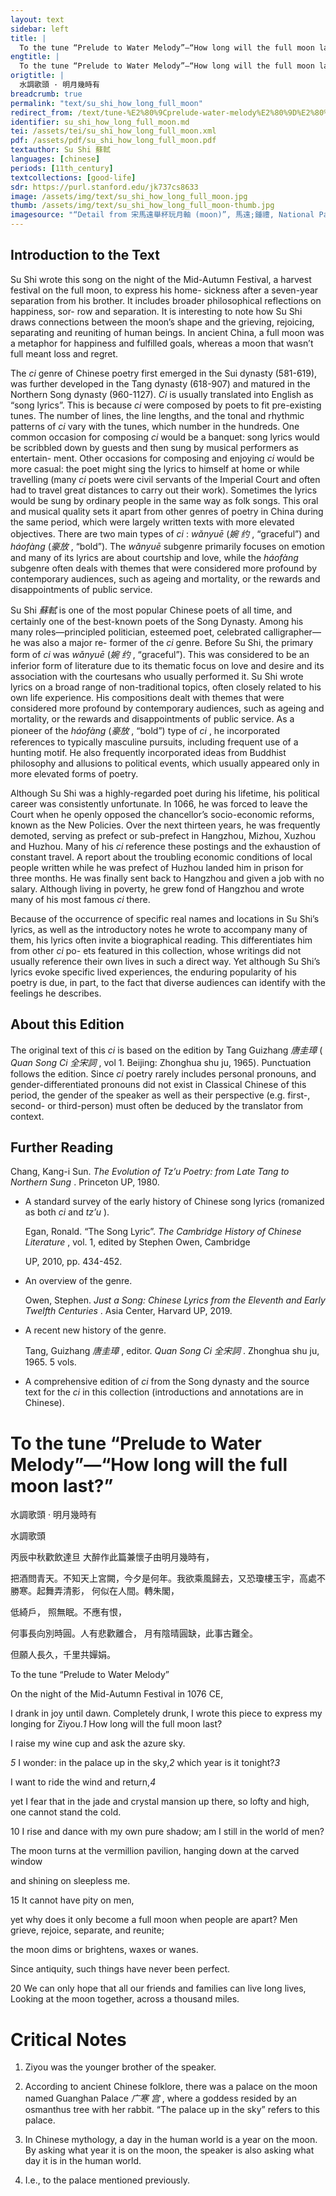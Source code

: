 ```yaml
---
layout: text
sidebar: left
title: |
  To the tune “Prelude to Water Melody”—“How long will the full moon last?” | 水調歌頭 · 明月幾時有
engtitle: |
  To the tune “Prelude to Water Melody”—“How long will the full moon last?”
origtitle: |
  水調歌頭 · 明月幾時有
breadcrumb: true
permalink: "text/su_shi_how_long_full_moon"
redirect_from: /text/tune-%E2%80%9Cprelude-water-melody%E2%80%9D%E2%80%94%E2%80%9Chow-long-will-full-moon-last%E2%80%9D
identifier: su_shi_how_long_full_moon.md
tei: /assets/tei/su_shi_how_long_full_moon.xml
pdf: /assets/pdf/su_shi_how_long_full_moon.pdf
textauthor: Su Shi 蘇軾
languages: [chinese]
periods: [11th_century]
textcollections: [good-life]
sdr: https://purl.stanford.edu/jk737cs8633
image: /assets/img/text/su_shi_how_long_full_moon.jpg
thumb: /assets/img/text/su_shi_how_long_full_moon-thumb.jpg
imagesource: "“Detail from 宋馬遠舉杯玩月軸 (moon)”, 馬遠;鍾禮, National Palace Museum, Accession Number: K2A000844N000000000PAA [Public Domain]"
---
```

<h2>Introduction to the Text</h2>
<p>Su Shi wrote this song on the night of the Mid-Autumn Festival, a harvest festival on the full moon, to express his home- sickness after a seven-year separation from his brother. It includes broader philosophical reflections on happiness, sor- row and separation. It is interesting to note how Su Shi draws connections between the moon’s shape and the grieving, rejoicing, separating and reuniting of human beings. In ancient China, a full moon was a metaphor for happiness and fulfilled goals, whereas a moon that wasn’t full meant loss and regret.</p>

<p>The <i> ci </i> genre of Chinese poetry first emerged in the Sui dynasty (581-619), was further developed in the Tang dynasty (618-907) and matured in the Northern Song dynasty (960-1127). <i> Ci </i> is usually translated into English as “song lyrics”. This is because <i> ci </i> were composed by poets to fit pre-existing tunes. The number of lines, the line lengths, and the tonal and rhythmic patterns of <i> ci </i> vary with the tunes, which number in the hundreds. One common occasion for composing <i> ci </i> would be a banquet: song lyrics would be scribbled down by guests and then sung by musical performers as entertain- ment. Other occasions for composing and enjoying <i> ci </i> would be more casual: the poet might sing the lyrics to himself at home or while travelling (many <i> ci </i> poets were civil servants of the Imperial Court and often had to travel great distances to carry out their work). Sometimes the lyrics would be sung by ordinary people in the same way as folk songs. This oral and musical quality sets it apart from other genres of poetry in China during the same period, which were largely written texts with more elevated objectives. There are two main types of <i> ci</i> : <i> wǎnyuē </i> (<em>婉 约</em> , “graceful”) and <i> háofàng </i> (<em>豪放</em> , “bold”). The <i> wǎnyuē </i> subgenre primarily focuses on emotion and many of its lyrics are about courtship and love, while the <i> háofàng </i> subgenre often deals with themes that were considered more profound by contemporary audiences, such as ageing and mortality, or the rewards and disappointments of public service.</p>

<p>Su Shi <em>蘇軾</em> is one of the most popular Chinese poets of all time, and certainly one of the best-known poets of the Song Dynasty. Among his many roles—principled politician, esteemed poet, celebrated calligrapher—he was also a major re- former of the <i> ci </i> genre. Before Su Shi, the primary form of <i> ci </i> was <i> wǎnyuē </i> (<em>婉 约</em> , “graceful”). This was considered to be an inferior form of literature due to its thematic focus on love and desire and its association with the courtesans who usually performed it. Su Shi wrote lyrics on a broad range of non-traditional topics, often closely related to his own life experience. His compositions dealt with themes that were considered more profound by contemporary audiences, such as ageing and mortality, or the rewards and disappointments of public service. As a pioneer of the <i> háofàng </i> (<em>豪放</em> , “bold”) type of <i> ci</i> , he incorporated references to typically masculine pursuits, including frequent use of a hunting motif. He also frequently incorporated ideas from Buddhist philosophy and allusions to political events, which usually appeared only in more elevated forms of poetry.</p>

<p>Although Su Shi was a highly-regarded poet during his lifetime, his political career was consistently unfortunate. In 1066, he was forced to leave the Court when he openly opposed the chancellor’s socio-economic reforms, known as the New Policies. Over the next thirteen years, he was frequently demoted, serving as prefect or sub-prefect in Hangzhou, Mizhou, Xuzhou and Huzhou. Many of his <i> ci </i> reference these postings and the exhaustion of constant travel. A report about the troubling economic conditions of local people written while he was prefect of Huzhou landed him in prison for three months. He was finally sent back to Hangzhou and given a job with no salary. Although living in poverty, he grew fond of Hangzhou and wrote many of his most famous <i> ci </i> there.</p>

<p>Because of the occurrence of specific real names and locations in Su Shi’s lyrics, as well as the introductory notes he wrote to accompany many of them, his lyrics often invite a biographical reading. This differentiates him from other <i> ci </i> po- ets featured in this collection, whose writings did not usually reference their own lives in such a direct way. Yet although Su Shi’s lyrics evoke specific lived experiences, the enduring popularity of his poetry is due, in part, to the fact that diverse audiences can identify with the feelings he describes.</p>

<h2>About this Edition</h2>
<p>The original text of this <i> ci </i> is based on the edition by Tang Guizhang <em>唐圭璋</em> (<i> Quan Song Ci </i> <em>全宋詞</em> , vol 1. Beijing: Zhonghua shu ju, 1965). Punctuation follows the edition. Since <i> ci </i> poetry rarely includes personal pronouns, and gender-differentiated pronouns did not exist in Classical Chinese of this period, the gender of the speaker as well as their perspective (e.g. first-, second- or third-person) must often be deduced by the translator from context.</p>

<h2>Further Reading</h2>
<p>Chang, Kang-i Sun. <i> The Evolution of Tz’u Poetry: from Late Tang to Northern Sung</i> . Princeton UP, 1980.</p>
<ul id="l1">
<li>
<p>A standard survey of the early history of Chinese song lyrics (romanized as both <em>ci</em> and <em>tz’u</em> ).</p>
<p>Egan, Ronald. “The Song Lyric”. <i> The Cambridge History of Chinese Literature</i> , vol. 1, edited by Stephen Owen, Cambridge</p>
<p>UP, 2010, pp. 434-452.</p>
</li>
<li>
<p>An overview of the genre.</p>
<p>Owen, Stephen. <i> Just a Song: Chinese Lyrics from the Eleventh and Early Twelfth Centuries</i> . Asia Center, Harvard UP, 2019.</p>
</li>
<li>
<p>A recent new history of the genre.</p>
<p>Tang, Guizhang <em>唐圭璋</em> , editor. <i> Quan Song Ci </i> <em>全宋詞</em> . Zhonghua shu ju, 1965. 5 vols.</p>
</li>
<li>
<p>A comprehensive edition of <em>ci</em> from the Song dynasty and the source text for the <em>ci</em> in this collection (introductions and annotations are in Chinese).</p>
</li>
</ul>
<h1>To the tune “Prelude to Water Melody”—“How long will the full moon last?”</h1>
<p>水調歌頭 · 明月幾時有</p>

<p>水調歌頭</p>

<p>丙辰中秋歡飲達旦 大醉作此篇兼懷子由明月幾時有，</p>
<p>把酒問青天。不知天上宮闕，今夕是何年。我欲乘風歸去，又恐瓊樓玉宇，高處不勝寒。起舞弄清影， 何似在人間。轉朱閣，</p>
<p>低綺戶， 照無眠。不應有恨，</p>
<p>何事長向別時圓。人有悲歡離合， 月有陰晴圓缺，此事古難全。</p>
<p>但願人長久，千里共嬋娟。</p>
<p>To the tune “Prelude to Water Melody”</p>

<p>On the night of the Mid-Autumn Festival in 1076 CE,</p>
<p>I drank in joy until dawn. Completely drunk, I wrote this piece to express my longing for Ziyou.<em>1</em> How long will the full moon last?</p>
<p>I raise my wine cup and ask the azure sky.</p>
<p><em>5</em> I wonder: in the palace up in the sky,<em>2</em> which year is it tonight?<em>3</em></p>
<p>I want to ride the wind and return,<em>4</em></p>
<p>yet I fear that in the jade and crystal mansion up there, so lofty and high, one cannot stand the cold.</p>
<p>10 I rise and dance with my own pure shadow; am I still in the world of men?</p>
<p>The moon turns at the vermillion pavilion, hanging down at the carved window</p>
<p>and shining on sleepless me.</p>
<p>15 It cannot have pity on men,</p>
<p>yet why does it only become a full moon when people are apart? Men grieve, rejoice, separate, and reunite;</p>
<p>the moon dims or brightens, waxes or wanes.</p>
<p>Since antiquity, such things have never been perfect.</p>
<p>20 We can only hope that all our friends and families can live long lives, Looking at the moon together, across a thousand miles.</p>

<h1>Critical Notes</h1>

<ol id="l2">
<li>
<p>Ziyou was the younger brother of the speaker.</p>
</li>
<li>
<p>According to ancient Chinese folklore, there was a palace on the moon named Guanghan Palace <em>广寒 宫</em> , where a goddess resided by an osmanthus tree with her rabbit. “The palace up in the sky” refers to this palace.</p>
</li>
<li>
<p>In Chinese mythology, a day in the human world is a year on the moon. By asking what year it is on the moon, the speaker is also asking what day it is in the human world.</p>
</li>
<li>
<p>I.e., to the palace mentioned previously.</p>
</li>
</ol>
